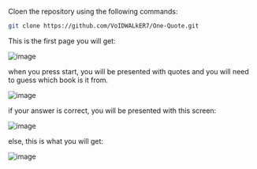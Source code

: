Cloen the repository using the following commands: 

```bash
git clone https://github.com/VoIDWALkER7/One-Quote.git
```

This is the first page you will get: 

![image](https://github.com/user-attachments/assets/5bf6299b-cb65-4776-9255-aa45f4def7d2)

when you press start, you will be presented with quotes and you will need to guess which book is it from. 

![image](https://github.com/user-attachments/assets/940adbfc-d56a-4f4d-aa8f-0f247eb6db0f)

if your answer is correct, you will be presented with this screen: 

![image](https://github.com/user-attachments/assets/f347192e-f549-43f2-acf2-2f2f85578425)

else, this is what you will get: 

![image](https://github.com/user-attachments/assets/1f788597-a062-40a4-8aea-c7f75f42d026)


